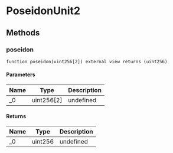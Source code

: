 # PoseidonUnit2









## Methods

### poseidon

```solidity
function poseidon(uint256[2]) external view returns (uint256)
```





#### Parameters

| Name | Type | Description |
|---|---|---|
| _0 | uint256[2] | undefined |

#### Returns

| Name | Type | Description |
|---|---|---|
| _0 | uint256 | undefined |




